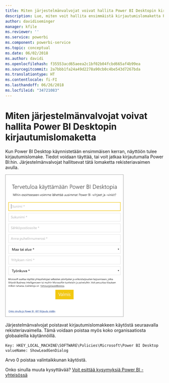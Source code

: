 ```yaml
---
title: Miten järjestelmänvalvojat voivat hallita Power BI Desktopin kirjautumislomaketta
description: Lue, miten voit hallita ensimmäistä kirjautumislomaketta Power BI Desktopia avattaessa.
author: davidiseminger
manager: kfile
ms.reviewer: ''
ms.service: powerbi
ms.component: powerbi-service
ms.topic: conceptual
ms.date: 06/02/2018
ms.author: davidi
ms.openlocfilehash: f35553acd65aeea2c1bf02b04fcbd665af4b99ea
ms.sourcegitcommit: 2a7bbb1fa24a49d2278a90cb0c4be543d7267bda
ms.translationtype: HT
ms.contentlocale: fi-FI
ms.lasthandoff: 06/26/2018
ms.locfileid: "34721083"
---
```

# <a name="how-administrators-can-manage-the-power-bi-desktop-sign-in-form"></a>Miten järjestelmänvalvojat voivat hallita Power BI Desktopin kirjautumislomaketta
Kun Power BI Desktop käynnistetään ensimmäisen kerran, näyttöön tulee kirjautumislomake. Tiedot voidaan täyttää, tai voit jatkaa kirjautumalla Power BI:hin. Järjestelmänvalvojat hallitsevat tätä lomaketta rekisteriavaimen avulla. 

![Power BI Desktopin ensimmäinen kirjautumislomake](media/desktop-admin-sign-in-form/sign-in-form.png)

Järjestelmänvalvojat poistavat kirjautumislomakkeen käytöstä seuraavalla rekisteriavaimella. Tämä voidaan poistaa myös koko organisaatiosta globaaleilla käytännöillä.

```
Key: HKEY_LOCAL_MACHINE\SOFTWARE\Policies\Microsoft\Power BI Desktop
valueName: ShowLeadGenDialog
```

Arvo 0 poistaa valintaikkunan käytöstä.

Onko sinulla muuta kysyttävää? [Voit esittää kysymyksiä Power BI -yhteisössä](http://community.powerbi.com/)

